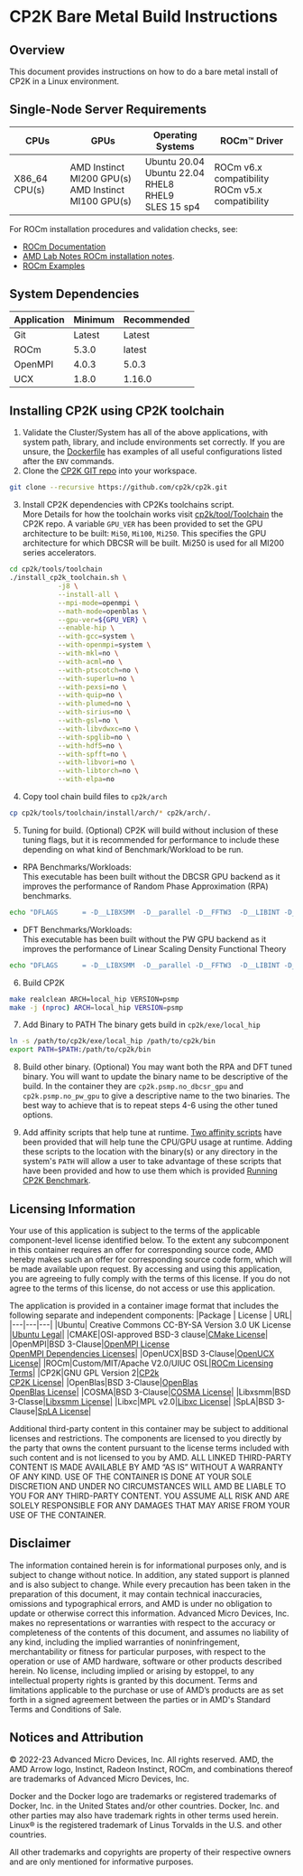 # CP2K Bare Metal Build Instructions 

## Overview
This document provides instructions on how to do a bare metal install of CP2K in a Linux environment. 

## Single-Node Server Requirements
| CPUs | GPUs | Operating Systems | ROCm™ Driver |
| ---- | ---- | ----------------- | ------------ |
| X86_64 CPU(s) | AMD Instinct MI200 GPU(s) <br>  AMD Instinct MI100 GPU(s) | Ubuntu 20.04 <br> Ubuntu 22.04 <BR> RHEL8 <br> RHEL9 <br> SLES 15 sp4 | ROCm v6.x compatibility<br>ROCm v5.x compatibility |

For ROCm installation procedures and validation checks, see:
* [ROCm Documentation](https://rocm.docs.amd.com)
* [AMD Lab Notes ROCm installation notes](https://github.com/amd/amd-lab-notes/tree/release/rocm-installation).
* [ROCm Examples](https://github.com/amd/rocm-examples)

## System Dependencies
|Application|Minimum|Recommended|
|---|---|---|
|Git|Latest|Latest|
|ROCm|5.3.0|latest|
|OpenMPI|4.0.3|5.0.3|
|UCX|1.8.0|1.16.0|


## Installing CP2K using CP2K toolchain

1. Validate the Cluster/System has all of the above applications, with system path, library, and include environments set correctly. If you are unsure, the [Dockerfile](/cp2k/docker/Dockerfile) has examples of all useful configurations listed after the `ENV` commands. 
2. Clone the [CP2K GIT repo](https://github.com/cp2k/cp2k.git) into your workspace. 
```bash
git clone --recursive https://github.com/cp2k/cp2k.git
```
3. Install CP2K dependencies with CP2Ks toolchains script.  
More Details for how the toolchain works visit [cp2k/tool/Toolchain](https://github.com/cp2k/cp2k/tree/master/tools/toolchain) the CP2K repo. A variable `GPU_VER` has been provided to set the GPU architecture to be built: `Mi50`, `Mi100`, `Mi250`. This specifies the GPU architecture for which DBCSR will be built. Mi250 is used for all MI200 series accelerators.
```bash
cd cp2k/tools/toolchain
./install_cp2k_toolchain.sh \
            -j8 \
            --install-all \
            --mpi-mode=openmpi \
            --math-mode=openblas \
            --gpu-ver=${GPU_VER} \
            --enable-hip \
            --with-gcc=system \
            --with-openmpi=system \
            --with-mkl=no \
            --with-acml=no \
            --with-ptscotch=no \
            --with-superlu=no \
            --with-pexsi=no \
            --with-quip=no \
            --with-plumed=no \
            --with-sirius=no \
            --with-gsl=no \
            --with-libvdwxc=no \
            --with-spglib=no \
            --with-hdf5=no \
            --with-spfft=no \
            --with-libvori=no \
            --with-libtorch=no \
            --with-elpa=no
```

4. Copy tool chain build files to `cp2k/arch`
```bash
cp cp2k/tools/toolchain/install/arch/* cp2k/arch/.
```

5. Tuning for build. (Optional)
CP2K will build without inclusion of these tuning flags, but it is recommended for performance to include these depending on what kind of Benchmark/Workload to be run. 

- RPA Benchmarks/Workloads:  
This executable has been built without the DBCSR GPU backend as it improves the performance of Random Phase Approximation (RPA) benchmarks.
```bash
echo "DFLAGS      = -D__LIBXSMM  -D__parallel -D__FFTW3  -D__LIBINT -D__LIBXC -D__SCALAPACK -D__COSMA -D__OFFLOAD_GEMM   -D__SPLA   -D__HIP_PLATFORM_AMD__ -D__OFFLOAD_HIP" >> cp2k/arch/local_hip.psmp
```

- DFT Benchmarks/Workloads:  
This executable has been built without the PW GPU backend as it improves the performance of Linear Scaling Density Functional Theory 
```bash
echo "DFLAGS      = -D__LIBXSMM  -D__parallel -D__FFTW3  -D__LIBINT -D__LIBXC -D__SCALAPACK -D__COSMA -D__OFFLOAD_GEMM   -D__SPLA   -D__HIP_PLATFORM_AMD__ -D__OFFLOAD_HIP -D__DBCSR_ACC -D__NO_OFFLOAD_PW" >> cp2k/arch/local_hip.psmp
```

6. Build CP2K
```bash
make realclean ARCH=local_hip VERSION=psmp
make -j (nproc) ARCH=local_hip VERSION=psmp
```

7. Add Binary to PATH
The binary gets build in `cp2k/exe/local_hip`
```BASH
ln -s /path/to/cp2k/exe/local_hip /path/to/cp2k/bin 
export PATH=$PATH:/path/to/cp2k/bin
```

8. Build other binary. (Optional)
You may want both the RPA and DFT tuned binary. 
You will want to update the binary name to be descriptive of the build. 
In the container they are `cp2k.psmp.no_dbcsr_gpu` and `cp2k.psmp.no_pw_gpu` to give a descriptive name to the two binaries.
The best way to achieve that is to repeat steps 4-6 using the other tuned options. 

9. Add affinity scripts that help tune at runtime. 
[Two affinity scripts](/cp2k/docker/scripts/) have been provided that will help tune the CPU/GPU usage at runtime.
Adding these scripts to the location with the binary(s) or any directory in the system's `PATH` will allow a user to take advantage of these scripts that have been provided and how to use them which is provided [Running CP2K Benchmark](/cp2k/README.md#running-cp2k-benchmarks).


## Licensing Information
Your use of this application is subject to the terms of the applicable component-level license identified below. To the extent any subcomponent in this container requires an offer for corresponding source code, AMD hereby makes such an offer for corresponding source code form, which will be made available upon request. By accessing and using this application, you are agreeing to fully comply with the terms of this license. If you do not agree to the terms of this license, do not access or use this application.

The application is provided in a container image format that includes the following separate and independent components:
|Package | License | URL|
|---|---|---|
|Ubuntu| Creative Commons CC-BY-SA Version 3.0 UK License |[Ubuntu Legal](https://ubuntu.com/legal)|
|CMAKE|OSI-approved BSD-3 clause|[CMake License](https://cmake.org/licensing/)|
|OpenMPI|BSD 3-Clause|[OpenMPI License](https://www-lb.open-mpi.org/community/license.php)<br /> [OpenMPI Dependencies Licenses](https://docs.open-mpi.org/en/v5.0.x/license/index.html)|
|OpenUCX|BSD 3-Clause|[OpenUCX License](https://openucx.org/license/)|
|ROCm|Custom/MIT/Apache V2.0/UIUC OSL|[ROCm Licensing Terms](https://rocm.docs.amd.com/en/latest/release/licensing.html)|
|CP2K|GNU GPL Version 2|[CP2k](https://www.cp2k.org/)<br />[CP2K License](https://github.com/cp2k/cp2k/blob/master/LICENSE)|
|OpenBlas|BSD 3-Clause|[OpenBlas](https://www.openblas.net/)<br /> [OpenBlas License](https://github.com/xianyi/OpenBLAS/blob/develop/LICENSE)|
|COSMA|BSD 3-Clause|[COSMA License](https://github.com/eth-cscs/COSMA/blob/master/LICENSE)|
|Libxsmm|BSD 3-Classe|[Libxsmm License](https://libxsmm.readthedocs.io/en/latest/LICENSE/)|
|Libxc|MPL v2.0|[Libxc License](https://github.com/ElectronicStructureLibrary/libxc)|
|SpLA|BSD 3-Clause|[SpLA License](https://github.com/eth-cscs/spla/blob/master/LICENSE)|

Additional third-party content in this container may be subject to additional licenses and restrictions. The components are licensed to you directly by the party that owns the content pursuant to the license terms included with such content and is not licensed to you by AMD. ALL LINKED THIRD-PARTY CONTENT IS MADE AVAILABLE BY AMD “AS IS” WITHOUT A WARRANTY OF ANY KIND. USE OF THE CONTAINER IS DONE AT YOUR SOLE DISCRETION AND UNDER NO CIRCUMSTANCES WILL AMD BE LIABLE TO YOU FOR ANY THIRD-PARTY CONTENT. YOU ASSUME ALL RISK AND ARE SOLELY RESPONSIBLE FOR ANY DAMAGES THAT MAY ARISE FROM YOUR USE OF THE CONTAINER.
 
## Disclaimer
The information contained herein is for informational purposes only, and is subject to change without notice. In addition, any stated support is planned and is also subject to change. While every precaution has been taken in the preparation of this document, it may contain technical inaccuracies, omissions and typographical errors, and AMD is under no obligation to update or otherwise correct this information. Advanced Micro Devices, Inc. makes no representations or warranties with respect to the accuracy or completeness of the contents of this document, and assumes no liability of any kind, including the implied warranties of noninfringement, merchantability or fitness for particular purposes, with respect to the operation or use of AMD hardware, software or other products described herein. No license, including implied or arising by estoppel, to any intellectual property rights is granted by this document. Terms and limitations applicable to the purchase or use of AMD’s products are as set forth in a signed agreement between the parties or in AMD's Standard Terms and Conditions of Sale.

 
## Notices and Attribution
© 2022-23 Advanced Micro Devices, Inc. All rights reserved. AMD, the AMD Arrow logo, Instinct, Radeon Instinct, ROCm, and combinations thereof are trademarks of Advanced Micro Devices, Inc.

Docker and the Docker logo are trademarks or registered trademarks of Docker, Inc. in the United States and/or other countries. Docker, Inc. and other parties may also have trademark rights in other terms used herein. Linux® is the registered trademark of Linus Torvalds in the U.S. and other countries.

All other trademarks and copyrights are property of their respective owners and are only mentioned for informative purposes.

